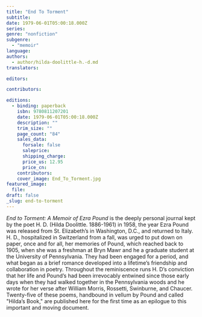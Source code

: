 ```yaml
---
title: "End To Torment"
subtitle:
date: 1979-06-01T05:00:18.000Z
series:
genre: "nonfiction"
subgenre:
  - "memoir"
language:
authors:
  - author/hilda-doolittle-h.-d.md
translators:

editors:

contributors:

editions:
  - binding: paperback
    isbn: 9780811207201
    date: 1979-06-01T05:00:18.000Z
    description: ""
    trim_size: ""
    page_count: "84"
    sales_data:
      forsale: false
      saleprice:
      shipping_charge:
      price_us: 12.95
      price_cn:
    contributors:
    cover_image: End_To_Torment.jpg
featured_image:
  file:
draft: false
_slug: end-to-torment
---
```


_End to Torment: A Memoir of Ezra Pound_ is the deeply personal journal kept by the poet H. D. (Hilda Doolittle. 1886-1961) in 1958, the year Ezra Pound was released from St. Elizabeth’s in Washington, D.C., and returned to Italy. H. D., hospitalized in Switzerland from a fall, was urged to put down on paper, once and for all, her memories of Pound, which reached back to 1905, when she was a freshman at Bryn Mawr and he a graduate student at the University of Pennsylvania. They had been engaged for a period, and what began as a brief romance developed into a lifetime’s friendship and collaboration in poetry. Throughout the reminiscence runs H. D’s conviction that her life and Pound’s had been irrevocably entwined since those early days when they had walked together in the Pennsylvania woods and he wrote for her verse after William Morris, Rossetti, Swinburne, and Chaucer. Twenty-five of these poems, handbound in vellum by Pound and called "Hilda’s Book," are published here for the first time as an epilogue to this important and moving document.

